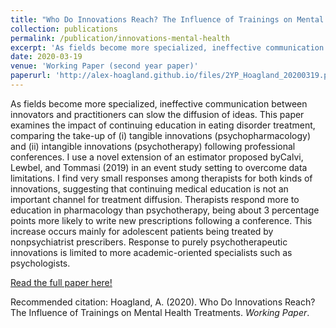 ```yaml
---
title: "Who Do Innovations Reach? The Influence of Trainings on Mental Health Treatments"
collection: publications
permalink: /publication/innovations-mental-health
excerpt: 'As fields become more specialized, ineffective communication between innovators and practitioners can slow the diffusion of ideas. This paper examines the impact of continuing education in eating disorder treatment, comparing the take-up of (i) tangible innovations (psychopharmacology) and (ii) intangible innovations (psychotherapy) following professional conferences. I use a novel extension of an estimator proposed by Calvi, Lewbel, and Tommasi (2019) in an event study setting to overcome data limitations. I find very small responses among therapists for both kinds of innovations, suggesting that continuing medical education is not an important channel for treatmentdiffusion. Therapists respond more to education in pharmacology than psychotherapy, being about 3 percentage points more likely to write new prescriptions following a conference. This increase occurs mainly for adolescent patients being treated by nonpsychiatrist prescribers. Response to purely psychotherapeutic innovations is limited to more academic-oriented specialists such as psychologists. [Most recent draft available here.](http://alex-hoagland.github.io/files/2YP_Hoagland_20200319.pdf)' 
date: 2020-03-19
venue: 'Working Paper (second year paper)'
paperurl: 'http://alex-hoagland.github.io/files/2YP_Hoagland_20200319.pdf'
---
```


As fields become more specialized, ineffective communication between innovators and practitioners can slow the diffusion of ideas. This paper examines the impact of continuing education in eating disorder treatment, comparing the take-up of (i) tangible innovations (psychopharmacology) and (ii) intangible innovations (psychotherapy) following professional conferences. I use a novel extension of an estimator proposed byCalvi, Lewbel, and Tommasi (2019) in an event study setting to overcome data limitations. I find very small responses among therapists for both kinds of innovations, suggesting that continuing medical education is not an important channel for treatment diffusion. Therapists respond more to education in pharmacology than psychotherapy, being about 3 percentage points more likely to write new prescriptions following a conference. This increase occurs mainly for adolescent patients being treated by nonpsychiatrist prescribers. Response to purely psychotherapeutic innovations is limited to more academic-oriented specialists such as psychologists. 

[Read the full paper here!](http://alex-hoagland.github.io/files/2YP_Hoagland_20200319.pdf)

Recommended citation: Hoagland, A. (2020). Who Do Innovations Reach? The Influence of Trainings on Mental Health Treatments. *Working Paper*.
